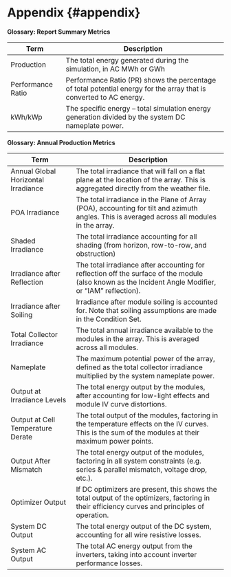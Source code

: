 # Appendix {#appendix}

**Glossary: Report Summary Metrics**

| **Term** | **Description** |
| --- | --- |
| Production | The total energy generated during the simulation, in AC MWh or GWh |
| Performance Ratio | Performance Ratio (PR) shows the percentage of total potential energy for the array that is converted to AC energy. |
| kWh/kWp | The specific energy – total simulation energy generation divided by the system DC nameplate power. |

**Glossary: Annual Production Metrics**

| **Term** | **Description** |
| --- | --- |
| Annual Global Horizontal Irradiance | The total irradiance that will fall on a flat plane at the location of the array. This is aggregated directly from the weather file. |
| POA Irradiance | The total irradiance in the Plane of Array (POA), accounting for tilt and azimuth angles. This is averaged across all modules in the array. |
| Shaded Irradiance | The total irradiance accounting for all shading (from horizon, row-to-row, and obstruction) |
| Irradiance after Reflection | The total irradiance after accounting for reflection off the surface of the module (also known as the Incident Angle Modifier, or “IAM” reflection). |
| Irradiance after Soiling | Irradiance after module soiling is accounted for. Note that soiling assumptions are made in the Condition Set. |
| Total Collector Irradiance | The total annual irradiance available to the modules in the array. This is averaged across all modules. |
| Nameplate | The maximum potential power of the array, defined as the total collector irradiance multiplied by the system nameplate power. |
| Output at Irradiance Levels | The total energy output by the modules, after accounting for low-light effects and module IV curve distortions. |
| Output at Cell Temperature Derate | The total output of the modules, factoring in the temperature effects on the IV curves. This is the sum of the modules at their maximum power points. |
| Output After Mismatch | The total energy output of the modules, factoring in all system constraints (e.g. series &amp; parallel mismatch, voltage drop, etc.). |
| Optimizer Output | If DC optimizers are present, this shows the total output of the optimizers, factoring in their efficiency curves and principles of operation. |
| System DC Output | The total energy output of the DC system, accounting for all wire resistive losses. |
| System AC Output | The total AC energy output from the inverters, taking into account inverter performance losses. |